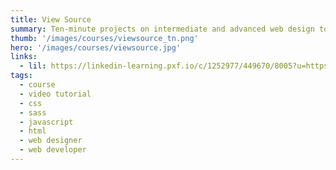 ```yaml
---
title: View Source
summary: Ten-minute projects on intermediate and advanced web design topics, covering technologies such as HTML, PHP, jQuery, and CSS, as well as content management solutions like WordPress and integration with Twitter, YouTube, and more.
thumb: '/images/courses/viewsource_tn.png'
hero: '/images/courses/viewsource.jpg'
links:
  - lil: https://linkedin-learning.pxf.io/c/1252977/449670/8005?u=https%3A%2F%2Fwww.linkedin.com%2Flearning%2Fview-source
tags:
  - course
  - video tutorial
  - css
  - sass
  - javascript
  - html
  - web designer
  - web developer
---
```

